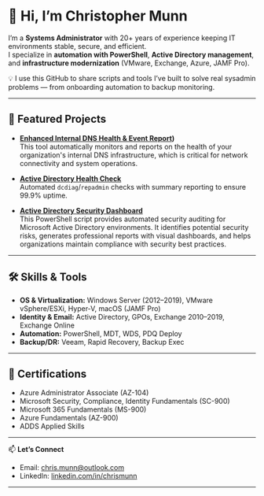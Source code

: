 # 👋 Hi, I’m Christopher Munn

I’m a **Systems Administrator** with 20+ years of experience keeping IT environments stable, secure, and efficient.  
I specialize in **automation with PowerShell**, **Active Directory management**, and **infrastructure modernization** (VMware, Exchange, Azure, JAMF Pro).  

💡 I use this GitHub to share scripts and tools I’ve built to solve real sysadmin problems — from onboarding automation to backup monitoring.  

---

## 🚀 Featured Projects

- **[Enhanced Internal DNS Health & Event Report](https://github.com/ChrisMunnPS/InternalDNSChecker/blob/main/README.md))**  
  This tool automatically monitors and reports on the health of your organization's internal DNS infrastructure, which is critical for network connectivity and system operations.

- **[Active Directory Health Check](https://github.com/ChrisMunnPS/DomainControllerHealthDashboard/blob/main/README.md)**  
  Automated `dcdiag`/`repadmin` checks with summary reporting to ensure 99.9% uptime.  

- **[Active Directory Security Dashboard](https://github.com/ChrisMunnPS/ActiveDirectory_Flag_Scanner/blob/main/README.md)**  
  This PowerShell script provides automated security auditing for Microsoft Active Directory environments. It identifies potential security risks, generates professional reports with visual dashboards, and helps organizations maintain compliance with security best practices.
---

## 🛠️ Skills & Tools
- **OS & Virtualization:** Windows Server (2012–2019), VMware vSphere/ESXi, Hyper-V, macOS (JAMF Pro)  
- **Identity & Email:** Active Directory, GPOs, Exchange 2010–2019, Exchange Online  
- **Automation:** PowerShell, MDT, WDS, PDQ Deploy  
- **Backup/DR:** Veeam, Rapid Recovery, Backup Exec  

---

## 📜 Certifications
- Azure Administrator Associate (AZ-104)  
- Microsoft Security, Compliance, Identity Fundamentals (SC-900)  
- Microsoft 365 Fundamentals (MS-900)  
- Azure Fundamentals (AZ-900)  
- ADDS Applied Skills  

---

📫 **Let’s Connect**  
- Email: [chris.munn@outlook.com](mailto:chris.munn@outlook.com)  
- LinkedIn: [linkedin.com/in/chrismunn](https://www.linkedin.com/in/chrismunn)  

---
